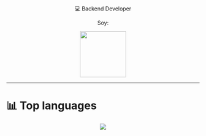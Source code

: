 <p align="center">
  💻 Backend Developer 
</p>

<p align="center">
  Soy: <a href="https://linkedin.com/in/kilian-alfaro" target="_blank"></a> 
</p>

<p align="center">
  <img src="https://media4.giphy.com/media/v1.Y2lkPTc5MGI3NjExajNmNHIxZGJxNWhxZ3JvYTkzMGVrcnhoMmg1bGhjY2plaXUxcWFlaiZlcD12MV9pbnRlcm5hbF9naWZfYnlfaWQmY3Q9Zw/JqmupuTVZYaQX5s094/giphy.gif" width="120" />
</p>

---

# 📊 Top languages
<div align="center">
<p align="center">
  <img src="https://github-readme-stats.vercel.app/api/top-langs/?username=iwcmy&theme=tokyonight" />
</p> 
</div>
